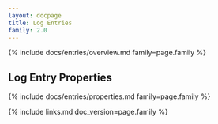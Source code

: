 ```yaml
---
layout: docpage
title: Log Entries
family: 2.0
---
```


{% include docs/entries/overview.md family=page.family %}


## Log Entry Properties

{% include docs/entries/properties.md family=page.family %}


{% include links.md doc_version=page.family %}
